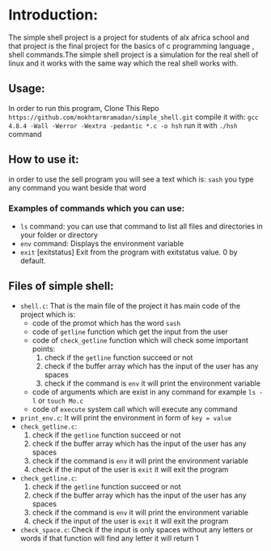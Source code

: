 # Introduction:
The simple shell project is a project for students of alx africa school and that project is the final project for the basics of c programming language , shell commands.The simple shell project is a simulation for the real shell of linux and it works with the same way which the real shell works with.
## Usage:
 In order to run this program,
 Clone This Repo
`https://github.com/mokhtarmramadan/simple_shell.git`
compile it with:
`gcc 4.8.4 -Wall -Werror -Wextra -pedantic *.c -o hsh`
 run it with `./hsh` command
## How to use it:
in order to use the sell program you will see a text which is:
`sash` you type any command you want beside that word
### Examples of commands which you can use:

- `ls` command:
you can use that command to list all files and directories in your folder or directory
- `env` command:
Displays the environment variable
- `exit` [exitstatus]
Exit from the program with exitstatus value. 0 by default.
## Files of simple shell:
- `shell.c`:
That is the main file of the project it has main code of the project which is:
	- code of the promot which has the word `sash`
	- code of `getline` function which get the input from the user
	- code of `check_getline` function which will check some important points:
		1. check if the `getline` function succeed or not
		2. check if the buffer array which has the input of the user has any spaces
		3. check if the command is `env` it will print the environment variable
	- code of arguments which are exist in any command for example `ls -l` or `touch Mo.c`
	- code of `execute` system call which will execute any command
- `print_env.c`:
  	It will print the environment in form of `key = value`
- `check_getline.c`:
	1. check if the `getline` function succeed or not
	2. check if the buffer array which has the input of the user has any spaces
	3. check if the command is `env` it will print the environment variable
	4. check if the input of the user is `exit` it will exit the program
- `check_getline.c`:
	1. check if the `getline` function succeed or not
	2. check if the buffer array which has the input of the user has any spaces
	3. check if the command is `env` it will print the environment variable
	4. check if the input of the user is `exit` it will exit the program
- `check_space.c`:
	Check if the input is only spaces without any letters or words
	if that function will find any letter it will return 1

